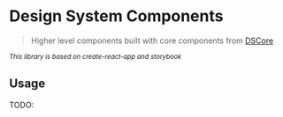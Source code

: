 # Design System Components

> Higher level components built with core components from [DSCore](../design-system-core/README.md)


<small><em>This library is based on create-react-app and storybook</em></small>

## Usage
TODO:
